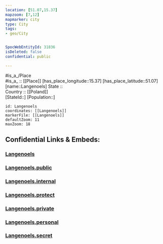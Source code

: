 ```yaml
---
location: [51.07,15.37] 
mapzoom: [7,12] 
mapmarker: city 
type: City
tags:
- geo/City


SpocWebEntityId: 31836
isDeleted: false
confidential: public

---
```

#is_a_/Place  
#is_a_ :: [[Place]] 
[has_place_longitude::15.37] 
[has_place_latitude::51.07] 
[name::Langenoels] 
State ::  
Country :: [[Poland]]  
[StateId::] 
[Population::] 



```leaflet
id: Langenoels
coordinates: [[Langenoels]] 
markerFile: [[Langenoels]] 
defaultZoom: 11 
maxZoom: 18
```


## Confidential Links & Embeds: 

### [Langenoels](/_Standards/Earth/Continent/Europe/Europe~East/Poland/Provinces~Poland/Lower_Silesian/City/Langenoels.md) 

### [Langenoels.public](/_public/Earth/Continent/Europe/Europe~East/Poland/Provinces~Poland/Lower_Silesian/City/Langenoels.public.md) 

### [Langenoels.internal](/_internal/Earth/Continent/Europe/Europe~East/Poland/Provinces~Poland/Lower_Silesian/City/Langenoels.internal.md) 

### [Langenoels.protect](/_protect/Earth/Continent/Europe/Europe~East/Poland/Provinces~Poland/Lower_Silesian/City/Langenoels.protect.md) 

### [Langenoels.private](/_private/Earth/Continent/Europe/Europe~East/Poland/Provinces~Poland/Lower_Silesian/City/Langenoels.private.md) 

### [Langenoels.personal](/_personal/Earth/Continent/Europe/Europe~East/Poland/Provinces~Poland/Lower_Silesian/City/Langenoels.personal.md) 

### [Langenoels.secret](/_secret/Earth/Continent/Europe/Europe~East/Poland/Provinces~Poland/Lower_Silesian/City/Langenoels.secret.md)

